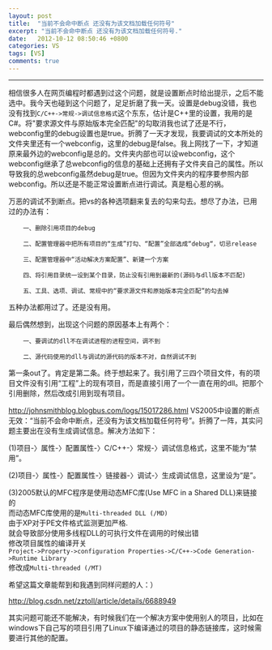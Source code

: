 ```yaml
---
layout: post
title:  "当前不会命中断点 还没有为该文档加载任何符号"
excerpt: "当前不会命中断点 还没有为该文档加载任何符号."
date:   2012-10-12 08:50:46 +0800
categories: VS
tags: [VS]
comments: true
---
```

---

相信很多人在网页编程时都遇到过这个问题，就是设置断点时给出提示，之后不能选中。我今天也碰到这个问题了，足足折磨了我一天。设置是debug没错，我也没有找到`C/C++->常规->调试信息格式`这个东东，估计是C++里的设置，我用的是C#。将"要求源文件与原始版本完全匹配"的勾取消我也试了还是不行，webconfig里的debug设置也是true。折腾了一天才发现，我要调试的文本所处的文件夹里还有一个webconfig，这里的debug是false。我上网找了一下，才知道原来最外边的webconfig是总的。文件夹内部也可以设webconfig，这个webconfig继承了总webconfig的信息的基础上还拥有子文件夹自己的属性。所以导致我的总webconfig虽然debug是true。但因为文件夹内的程序要参照内部webconfig。所以还是不能正常设置断点进行调试。真是粗心惹的祸。

万恶的调试不到断点。把vs的各种选项翻来复去的勾来勾去。想尽了办法，已用过的办法有：

        一、删除引用项目的debug

        二、配置管理器中把所有项目的“生成”打勾、“配置”全部选成“debug“，切忌release

        三、配置管理器中“活动解决方案配置”、新建一个方案

        四、将引用目录统一设到某个目录，防止没有引用到最新的(源码与dll版本不匹配)

        五、工具、选项、调试、常规中的“要求源文件和原始版本完全匹配”的勾去掉

五种办法都用过了。还是没有用。

最后偶然想到，出现这个问题的原因基本上有两个：

        一、要调试的dll不在调试进程的进程空间，调不到

        二、源代码使用的dll与调试的源代码的版本不对，自然调试不到

第一条out了。肯定是第二条。终于想起来了。我引用了三四个项目文件，有的项目文件没有引用“工程”上的现有项目，而是直接引用了一个一直在用的dll。把那个引用删除，然后改成引用到现有项目。



http://johnsmithblog.blogbus.com/logs/15017286.html
VS2005中设置的断点无效：“当前不会命中断点，还没有为该文档加载任何符号”。折腾了一阵，其实问题主要出在没有生成调试信息。解决方法如下：

(1)项目-〉属性-〉配置属性-〉C/C++-〉常规-〉调试信息格式，这里不能为“禁用”。

(2)项目-〉属性-〉配置属性-〉链接器-〉调试-〉生成调试信息，这里设为“是”。

(3)2005默认的MFC程序是使用动态MFC库(Use MFC in a Shared DLL)来链接的   
而动态MFC库使用的是`Multi-threaded DLL (/MD)`   
由于XP对于PE文件格式监测更加严格.   
就会导致部分使用多线程DLL的可执行文件在调用的时候出错   
修改项目属性的编译开关   
`Project->Property->configuration Properties->C/C++->Code Generation->Runtime Library`   
修改成`Multi-threaded (/MT)`


希望这篇文章能帮到和我遇到同样问题的人：）

http://blog.csdn.net/zztoll/article/details/6688949


其实问题可能还不能解决，有时候我们在一个解决方案中使用别人的项目，比如在windows下自己写的项目引用了Linux下编译通过的项目的静态链接库，这时候需要进行其他的配置。
